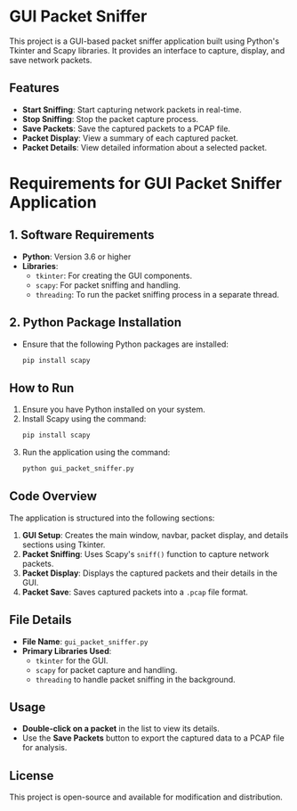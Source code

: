 
# GUI Packet Sniffer

This project is a GUI-based packet sniffer application built using Python's Tkinter and Scapy libraries. It provides an interface to capture, display, and save network packets. 

## Features
- **Start Sniffing**: Start capturing network packets in real-time.
- **Stop Sniffing**: Stop the packet capture process.
- **Save Packets**: Save the captured packets to a PCAP file.
- **Packet Display**: View a summary of each captured packet.
- **Packet Details**: View detailed information about a selected packet.

# Requirements for GUI Packet Sniffer Application

## 1. Software Requirements
- **Python**: Version 3.6 or higher
- **Libraries**:
  - `tkinter`: For creating the GUI components.
  - `scapy`: For packet sniffing and handling.
  - `threading`: To run the packet sniffing process in a separate thread.

## 2. Python Package Installation
- Ensure that the following Python packages are installed:
  ```bash
  pip install scapy


## How to Run
1. Ensure you have Python installed on your system.
2. Install Scapy using the command:
   ```bash
   pip install scapy
   ```
3. Run the application using the command:
   ```bash
   python gui_packet_sniffer.py
   ```

## Code Overview
The application is structured into the following sections:
1. **GUI Setup**: Creates the main window, navbar, packet display, and details sections using Tkinter.
2. **Packet Sniffing**: Uses Scapy's `sniff()` function to capture network packets.
3. **Packet Display**: Displays the captured packets and their details in the GUI.
4. **Packet Save**: Saves captured packets into a `.pcap` file format.

## File Details
- **File Name**: `gui_packet_sniffer.py`
- **Primary Libraries Used**:
  - `tkinter` for the GUI.
  - `scapy` for packet capture and handling.
  - `threading` to handle packet sniffing in the background.

## Usage
- **Double-click on a packet** in the list to view its details.
- Use the **Save Packets** button to export the captured data to a PCAP file for analysis.

## License
This project is open-source and available for modification and distribution.
